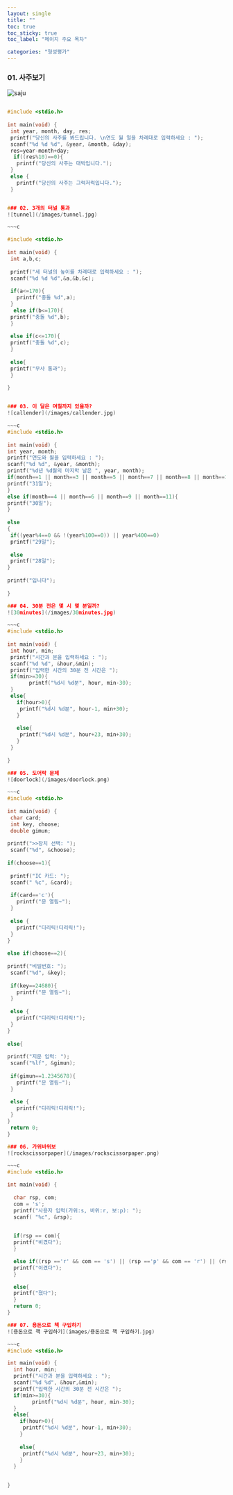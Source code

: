```yaml
---
layout: single
title: ""
toc: true
toc_sticky: true
toc_label: "페이지 주요 목차"

categories: "형성평가"
---
```


### 01. 사주보기
![saju](/images/saju.jpg)

~~~c

#include <stdio.h>
 
int main(void) {
 int year, month, day, res;
 printf("당신의 사주를 봐드립니다. \n연도 월 일을 차례대로 입력하세요 : ");
 scanf("%d %d %d", &year, &month, &day);
 res=year-month+day;
  if((res%10)==0){
   printf("당신의 사주는 대박입니다.");
 }
 else {
   printf("당신의 사주는 그럭저럭입니다.");
 } 


### 02. 3개의 터널 통과
![tunnel](/images/tunnel.jpg)

~~~c

#include <stdio.h>
 
int main(void) {
 int a,b,c;
 
 printf("세 터널의 높이를 차례대로 입력하세요 : ");
 scanf("%d %d %d",&a,&b,&c);
 
 if(a<=170){
   printf("충돌 %d",a);
 }
  else if(b<=170){
 printf("충돌 %d",b); 
 }
 
 else if(c<=170){
 printf("충돌 %d",c);
 }
 
 else{
 printf("무사 통과");
 }
 
}


### 03. 이 달은 며칠까지 있을까?
![callender](/images/callender.jpg)

~~~c
#include <stdio.h>
 
int main(void) {
int year, month;
printf("연도와 월을 입력하세요 : ");
scanf("%d %d", &year, &month);
printf("%d년 %d월의 마지막 날은 ", year, month);
if(month==1 || month==3 || month==5 || month==7 || month==8 || month==10 || month==12){
printf("31일");
}
else if(month==4 || month==6 || month==9 || month==11){
printf("30일");
}
 
else
{
 if((year%4==0 && !(year%100==0)) || year%400==0)
 printf("29일");
 
 else
 printf("28일");
}
 
printf("입니다");
 
}

### 04. 30분 전은 몇 시 몇 분일까? 
![30minutes](/images/30minutes.jpg)

~~~c
#include <stdio.h>
 
int main(void) {
 int hour, min;
 printf("시간과 분을 입력하세요 : ");
 scanf("%d %d", &hour,&min);
 printf("입력한 시간의 30분 전 시간은 ");
 if(min>=30){
       printf("%d시 %d분", hour, min-30);
 }
 else{
   if(hour>0){
    printf("%d시 %d분", hour-1, min+30);
   }
  
   else{
    printf("%d시 %d분", hour+23, min+30);
   }
 }
 
}

### 05. 도어락 문제
![doorlock](/images/doorlock.png)

~~~c
#include <stdio.h>
 
int main(void) {
 char card;
 int key, choose;
 double gimun;
 
printf(">>장치 선택: ");
 scanf("%d", &choose);
 
if(choose==1){
 
 printf("IC 카드: ");
 scanf(" %c", &card);
 
 if(card=='c'){
   printf("문 열림~");
 }
 
 else {
   printf("디리릭!디리릭!");
 }
}
 
else if(choose==2){
 
printf("비밀번호: ");
 scanf("%d", &key);
 
 if(key==24680){
   printf("문 열림~");
 }
 
 else {
   printf("디리릭!디리릭!");
 }
}
 
else{
 
printf("지문 입력: ");
 scanf("%lf", &gimun);
 
 if(gimun==1.2345678){
   printf("문 열림~");
 }
 
 else {
   printf("디리릭!디리릭!");
 }
}
 return 0;
}

### 06. 가위바위보
![rockscissorpaper](/images/rockscissorpaper.png)

~~~c
#include <stdio.h>

int main(void) {
  
  char rsp, com;
  com = 's';
  printf("사용자 입력(가위:s, 바위:r, 보:p): ");
  scanf( "%c", &rsp);
 

  if(rsp == com){
  printf("비겼다");
  }

  else if((rsp =='r' && com == 's') || (rsp =='p' && com == 'r') || (rsp =='s' && com == 'p')){
  printf("이겼다");
  }

  else{
  printf("졌다");  
  }
  return 0;
}

### 07. 용돈으로 책 구입하기
![용돈으로 책 구입하기](images/용돈으로 책 구입하기.jpg)

~~~c
#include <stdio.h>

int main(void) {
  int hour, min;
  printf("시간과 분을 입력하세요 : ");
  scanf("%d %d", &hour,&min);
  printf("입력한 시간의 30분 전 시간은 ");
  if(min>=30){
        printf("%d시 %d분", hour, min-30);
  }
  else{
    if(hour>0){
     printf("%d시 %d분", hour-1, min+30);
    }
    
    else{
     printf("%d시 %d분", hour+23, min+30);
    }
  }
  

}
